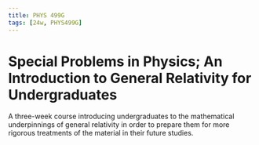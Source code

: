 ```yaml
---
title: PHYS 499G
tags: [24w, PHYS499G]
---
```


# Special Problems in Physics; An Introduction to General Relativity for Undergraduates

A three-week course introducing undergraduates to the mathematical underpinnings of general relativity in order to prepare them for more rigorous treatments of the material in their future studies.
